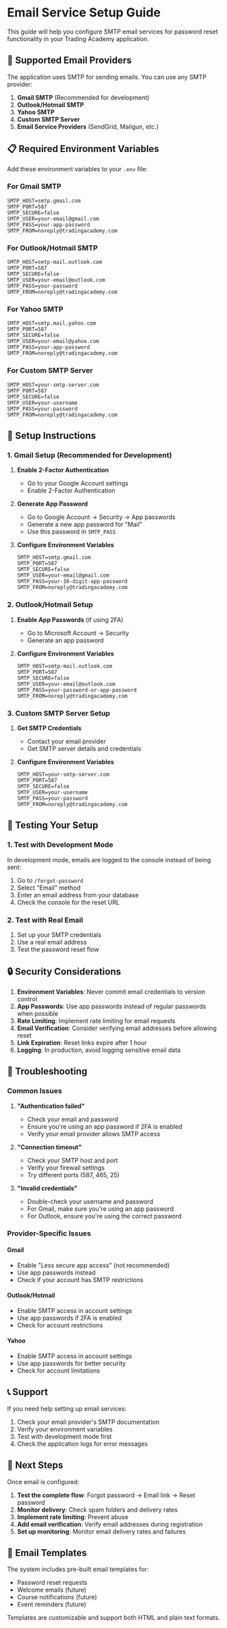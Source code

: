 # Email Service Setup Guide

This guide will help you configure SMTP email services for password reset functionality in your Trading Academy application.

## 🔧 Supported Email Providers

The application uses SMTP for sending emails. You can use any SMTP provider:

1. **Gmail SMTP** (Recommended for development)
2. **Outlook/Hotmail SMTP**
3. **Yahoo SMTP**
4. **Custom SMTP Server**
5. **Email Service Providers** (SendGrid, Mailgun, etc.)

## 📋 Required Environment Variables

Add these environment variables to your `.env` file:

### For Gmail SMTP
```env
SMTP_HOST=smtp.gmail.com
SMTP_PORT=587
SMTP_SECURE=false
SMTP_USER=your-email@gmail.com
SMTP_PASS=your-app-password
SMTP_FROM=noreply@tradingacademy.com
```

### For Outlook/Hotmail SMTP
```env
SMTP_HOST=smtp-mail.outlook.com
SMTP_PORT=587
SMTP_SECURE=false
SMTP_USER=your-email@outlook.com
SMTP_PASS=your-password
SMTP_FROM=noreply@tradingacademy.com
```

### For Yahoo SMTP
```env
SMTP_HOST=smtp.mail.yahoo.com
SMTP_PORT=587
SMTP_SECURE=false
SMTP_USER=your-email@yahoo.com
SMTP_PASS=your-app-password
SMTP_FROM=noreply@tradingacademy.com
```

### For Custom SMTP Server
```env
SMTP_HOST=your-smtp-server.com
SMTP_PORT=587
SMTP_SECURE=false
SMTP_USER=your-username
SMTP_PASS=your-password
SMTP_FROM=noreply@tradingacademy.com
```

## 🚀 Setup Instructions

### 1. Gmail Setup (Recommended for Development)

1. **Enable 2-Factor Authentication**
   - Go to your Google Account settings
   - Enable 2-Factor Authentication

2. **Generate App Password**
   - Go to Google Account → Security → App passwords
   - Generate a new app password for "Mail"
   - Use this password in `SMTP_PASS`

3. **Configure Environment Variables**
   ```env
   SMTP_HOST=smtp.gmail.com
   SMTP_PORT=587
   SMTP_SECURE=false
   SMTP_USER=your-email@gmail.com
   SMTP_PASS=your-16-digit-app-password
   SMTP_FROM=noreply@tradingacademy.com
   ```

### 2. Outlook/Hotmail Setup

1. **Enable App Passwords** (if using 2FA)
   - Go to Microsoft Account → Security
   - Generate an app password

2. **Configure Environment Variables**
   ```env
   SMTP_HOST=smtp-mail.outlook.com
   SMTP_PORT=587
   SMTP_SECURE=false
   SMTP_USER=your-email@outlook.com
   SMTP_PASS=your-password-or-app-password
   SMTP_FROM=noreply@tradingacademy.com
   ```

### 3. Custom SMTP Server Setup

1. **Get SMTP Credentials**
   - Contact your email provider
   - Get SMTP server details and credentials

2. **Configure Environment Variables**
   ```env
   SMTP_HOST=your-smtp-server.com
   SMTP_PORT=587
   SMTP_SECURE=false
   SMTP_USER=your-username
   SMTP_PASS=your-password
   SMTP_FROM=noreply@tradingacademy.com
   ```

## 🧪 Testing Your Setup

### 1. Test with Development Mode

In development mode, emails are logged to the console instead of being sent:

1. Go to `/forgot-password`
2. Select "Email" method
3. Enter an email address from your database
4. Check the console for the reset URL

### 2. Test with Real Email

1. Set up your SMTP credentials
2. Use a real email address
3. Test the password reset flow

## 🔒 Security Considerations

1. **Environment Variables**: Never commit email credentials to version control
2. **App Passwords**: Use app passwords instead of regular passwords when possible
3. **Rate Limiting**: Implement rate limiting for email requests
4. **Email Verification**: Consider verifying email addresses before allowing reset
5. **Link Expiration**: Reset links expire after 1 hour
6. **Logging**: In production, avoid logging sensitive email data

## 🐛 Troubleshooting

### Common Issues

1. **"Authentication failed"**
   - Check your email and password
   - Ensure you're using an app password if 2FA is enabled
   - Verify your email provider allows SMTP access

2. **"Connection timeout"**
   - Check your SMTP host and port
   - Verify your firewall settings
   - Try different ports (587, 465, 25)

3. **"Invalid credentials"**
   - Double-check your username and password
   - For Gmail, make sure you're using an app password
   - For Outlook, ensure you're using the correct password

### Provider-Specific Issues

#### Gmail
- Enable "Less secure app access" (not recommended)
- Use app passwords instead
- Check if your account has SMTP restrictions

#### Outlook/Hotmail
- Enable SMTP access in account settings
- Use app passwords if 2FA is enabled
- Check for account restrictions

#### Yahoo
- Enable SMTP access in account settings
- Use app passwords for better security
- Check for account limitations

## 📞 Support

If you need help setting up email services:

1. Check your email provider's SMTP documentation
2. Verify your environment variables
3. Test with development mode first
4. Check the application logs for error messages

## 🎯 Next Steps

Once email is configured:

1. **Test the complete flow**: Forgot password → Email link → Reset password
2. **Monitor delivery**: Check spam folders and delivery rates
3. **Implement rate limiting**: Prevent abuse
4. **Add email verification**: Verify email addresses during registration
5. **Set up monitoring**: Monitor email delivery rates and failures

## 📧 Email Templates

The system includes pre-built email templates for:

- Password reset requests
- Welcome emails (future)
- Course notifications (future)
- Event reminders (future)

Templates are customizable and support both HTML and plain text formats.
